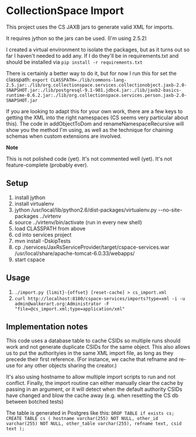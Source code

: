 # CollectionSpace Import

This project uses the CS JAXB jars to generate valid XML for imports.

It requires jython so the jars can be used. (I'm using 2.5.2)

I created a virtual environment to isolate the packages, but as it turns out so far I haven't needed to add any. If I do they'll be in requirements.txt and should be installed via `pip install -r requirements.txt`

There is certainly a better way to do it, but for now I run this for set the classpath: `export CLASSPATH=./lib/commons-lang-2.5.jar:./lib/org.collectionspace.services.collectionobject.jaxb-2.0-SNAPSHOT.jar:./lib/postgresql-9.1-901.jdbc4.jar:./lib/jaxb2-basics-runtime-0.6.2.jar:./lib/org.collectionspace.services.person.jaxb-2.0-SNAPSHOT.jar`

If you are looking to adapt this for your own work, there are a few keys to getting the XML into the right namespaces (CS seems very particular about this).
The code in addObjectToDom and renameNamespaceRecursive will show you the method I'm using, as well as the technique for chaining schemas when custom extensions are involved.

__Note__

This is not polished code (yet). It's not commented well (yet). It's not feature-complete (probably ever).

## Setup
1. install jython
2. install virtualenv
3. jython /usr/local/lib/python2.6/dist-packages/virtualenv.py --no-site-packages ../virtenv
4. source ../virtenv/bin/activate (run in every new shell)
5. load CLASSPATH from above
6. cd into services project
7. mvn install -DskipTests
8. cp ./services/JaxRsServiceProvider/target/cspace-services.war
/usr/local/share/apache-tomcat-6.0.33/webapps/
9. start cspace

## Usage
1. `./import.py {limit}-{offset} [reset-cache] > cs_import.xml`
2. `curl http://localhost:8180/cspace-services/imports?type=xml -i -u admin@walkerart.org:Administrator -F "file=@cs_import.xml;type=application/xml"`

## Implementation notes
This code uses a database table to cache CSIDs so multiple runs should work and not generate duplicate CSIDs for the same object. This also allows us to put the authorityies in the same XML import file, as long as they precede their first reference. (For instance, we cache that refname and re-use for any other objects sharing the creator.)

It's also using hostname to allow multiple import scripts to run and not conflict. Finally, the import routine can either manually clear the cache by passing in an argument, or it will detect when the default authority CSIDs have changed and blow the cache away (e.g. when resetting the CS db between botched tests)

The table is generated in Postgres like this:
`DROP TABLE if exists cs;
CREATE TABLE cs (
    hostname varchar(255) NOT NULL,
    other_id varchar(255) NOT NULL,
    other_table varchar(255),
    refname text,
    csid text
);`

